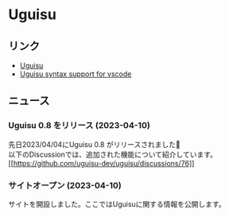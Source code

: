 # Uguisu
## リンク
- [Uguisu](https://github.com/uguisu-dev/uguisu)
- [Uguisu syntax support for vscode](https://github.com/uguisu-dev/vscode-uguisu)

## ニュース
### Uguisu 0.8 をリリース (2023-04-10)
先日2023/04/04にUguisu 0.8 がリリースされました:rocket:  
以下のDiscussionでは、追加された機能について紹介しています。  
[[https://github.com/uguisu-dev/uguisu/discussions/76]]

### サイトオープン (2023-04-10)
サイトを開設しました。ここではUguisuに関する情報を公開します。
